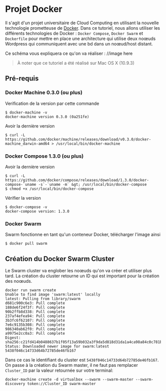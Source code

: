 # Projet Docker
Il s'agit d'un projet universitaire de Cloud Computing en utilisant la nouvelle technologie prometteuse de [Docker](https:\\docker.com).
Dans ce tutoriel, nous allons utiliser les différents technologies de Docker : `Docker Compose`, `Docker Swarm` et `Dockerfile` pour mettre en place une architecture qui utilise deux noœuds Wordpress qui communiquent avec une bd dans un noœud/host distant.

Ce schéma vous expliquera ce qu'on va réaliser :
//image here

> À noter que ce tutoriel a été réalisé sur Mac OS X (10.9.3)

## Pré-requis
### Docker Machine 0.3.0 (ou plus)
Verification de la version par cette commande 
```
$ docker-machine -v
docker-machine version 0.3.0 (0a251fe)
```
Avoir la dernière version
```
$ curl -L https://github.com/docker/machine/releases/download/v0.3.0/docker-machine_darwin-amd64 > /usr/local/bin/docker-machine
```

### Docker Compose 1.3.0 (ou plus)

Avoir la dernière version
```
$ curl -L https://github.com/docker/compose/releases/download/1.3.0/docker-compose-`uname -s`-`uname -m` &gt; /usr/local/bin/docker-compose
$ chmod +x /usr/local/bin/docker-compose
```

Vérifier la version
```
$ docker-compose -v
docker-compose version: 1.3.0
```

### Docker Swarm 
Swarm fonctionne en tant qu'un conteneur Docker, télécharger l'image ainsi 
```
$ docker pull swarm
```

## Création du Docker Swarm Cluster
Le Swarm cluster va englober les noœuds qu'on va créer et utiliser plus tard. La création du cluster retourne un ID qui est important pour la création des noœuds.

```
docker run swarm create
Unable to find image 'swarm:latest' locally
latest: Pulling from library/swarm
d681c900c6e3: Pull complete 
188de6f24f3f: Pull complete 
90b2ffb8d338: Pull complete 
237af4efea94: Pull complete 
3b3fc6f62107: Pull complete 
7e6c9135b308: Pull complete 
986340ab62f0: Pull complete 
a9975e2cc0a3: Pull complete 
Digest: sha256:c21fd414b0488637b1f05f13a59b032a3f9da5d818d31da1a4ca98a84c0c781b
Status: Downloaded newer image for swarm:latest
5438f046c14733d64b72785de46fb167
```

Dans ce cas le identifiant du cluster est `5438f046c14733d64b72785de46fb167`. On passe à la création du Swarm master, il ne faut pas remplacer `Cluster_ID` par la valeur retournée sur votre terminal:
```
docker-machine create -d virtualbox --swarm --swarm-master --swarm-discovery token://Cluster_ID swarm-master
```
